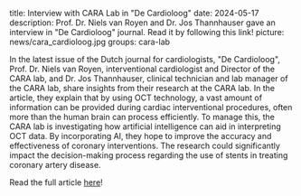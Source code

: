 title: Interview with CARA Lab in "De Cardioloog" 
date: 2024-05-17 
description: Prof. Dr. Niels van Royen and Dr. Jos Thannhauser gave an interview in "De Cardioloog" journal. Read it by following this link!
picture: news/cara_cardioloog.jpg
groups: cara-lab

In the latest issue of the Dutch journal for cardiologists, "De Cardioloog", Prof. Dr. Niels van Royen, interventional cardiologist and Director of the CARA lab, and Dr. Jos Thannhauser, clinical technician and lab manager of the CARA lab, share insights from their research at the CARA lab. 
In the article, they explain that by using OCT technology, a vast amount of information can be provided during cardiac interventional procedures, often more than the human brain can process efficiently. To manage this, the CARA lab is investigating how artificial intelligence can aid in interpreting OCT data.  By incorporating AI, they hope to improve the accuracy and effectiveness of coronary interventions. The research could significantly impact the decision-making process regarding the use of stents in treating coronary artery disease.

Read the full article [here](https://decardioloog.nl/artikelen/2024/mei/2024-3-mei/to-stent-or-not-to-stent)!
